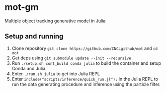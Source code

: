 # mot-gm
Multiple object tracking generative model in Julia

## Setup and running
1. Clone repository `git clone https://github.com/CNCLgithub/mot` and `cd mot`
2. Get deps using `git submodule update --init --recursive`
2. Run `./setup.sh cont_build conda julia` to build the container and setup Conda and Julia.
3. Enter `./run.sh julia` to get into Julia REPL
4. Enter `include("scripts/inference/quick_run.jl");` in the Julia REPL to run the data generating procedure and inference using the particle filter.
